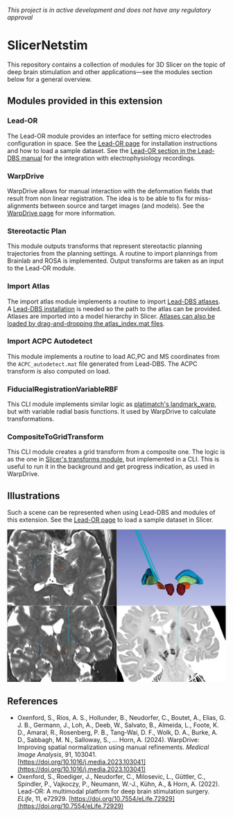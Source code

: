 *This project is in active development and does not have any regulatory approval*

# SlicerNetstim

This repository contains a collection of modules for 3D Slicer on the topic of deep brain stimulation and other applications&mdash;see the modules section below for a general overview.

## Modules provided in this extension

### Lead-OR
The Lead-OR module provides an interface for setting micro electrodes configuration in space. See the [Lead-OR page](./LeadOR/README.md) for installation instructions and how to load a sample dataset. See the [Lead-OR section in the Lead-DBS manual](https://netstim.gitbook.io/leaddbs/lead-or/imaging-setup) for the integration with electrophysiology recordings.

### WarpDrive
WarpDrive allows for manual interaction with the deformation fields that result from non linear registration. The idea is to be able to fix for miss-alignments between source and target images (and models). See the [WarpDrive page](./WarpDrive/README.md) for more information.

### Stereotactic Plan
This module outputs transforms that represent stereotactic planning trajectories from the planning settings. A routine to import plannings from Brainlab and ROSA is implemented. Output transforms are taken as an input to the Lead-OR module.

### Import Atlas
The import atlas module implements a routine to import [Lead-DBS atlases](https://www.lead-dbs.org/helpsupport/knowledge-base/atlasesresources/atlases/). A [Lead-DBS installation](https://www.lead-dbs.org/download/) is needed so the path to the atlas can be provided. Atlases are imported into a model hierarchy in Slicer. [Atlases can also be loaded by drag-and-dropping the atlas_index.mat files](https://github.com/netstim/SlicerNetstim/pull/1).

### Import ACPC Autodetect
This module implements a routine to load AC,PC and MS coordinates from the `ACPC_autodetect.mat` file generated from Lead-DBS. The ACPC transform is also computed on load.

### FiducialRegistrationVariableRBF
This CLI module implements similar logic as [platimatch's landmark_warp](https://plastimatch.org/landmarks.html), but with variable radial basis functions. It used by WarpDrive to calculate transformations.

### CompositeToGridTransform
This CLI module creates a grid transform from a composite one. The logic is as the one in [Slicer's transforms module](https://github.com/Slicer/Slicer/blob/main/Modules/Loadable/Transforms/Logic/vtkSlicerTransformLogic.cxx#L561), but implemented in a CLI. This is useful to run it in the background and get progress indication, as used in WarpDrive.
## Illustrations

Such a scene can be represented when using Lead-DBS and modules of this extension. See the [Lead-OR page](./LeadOR/README.md) to load a sample dataset in Slicer.

![](LeadOR/Screenshots/Lead-OR_Scene.png?raw=true)

## References
- Oxenford, S., Ríos, A. S., Hollunder, B., Neudorfer, C., Boutet, A., Elias, G. J. B., Germann, J., Loh, A., Deeb, W., Salvato, B., Almeida, L., Foote, K. D., Amaral, R., Rosenberg, P. B., Tang-Wai, D. F., Wolk, D. A., Burke, A. D., Sabbagh, M. N., Salloway, S., … Horn, A. (2024). WarpDrive: Improving spatial normalization using manual refinements. *Medical Image Analysis*, 91, 103041. [https://doi.org/10.1016/j.media.2023.103041](https://doi.org/10.1016/j.media.2023.103041)
- Oxenford, S., Roediger, J., Neudorfer, C., Milosevic, L., Güttler, C., Spindler, P., Vajkoczy, P., Neumann, W.-J., Kühn, A., & Horn, A. (2022). Lead-OR: A multimodal platform for deep brain stimulation surgery. *ELife*, 11, e72929. [https://doi.org/10.7554/eLife.72929](https://doi.org/10.7554/eLife.72929)

